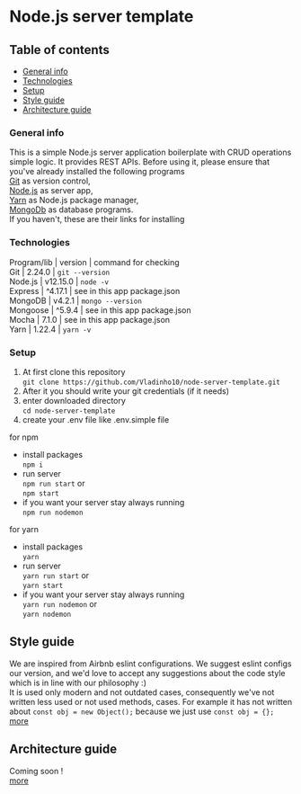 # Node.js server template

## Table of contents
* [General info](#general-info)
* [Technologies](#technologies)
* [Setup](#setup)
* [Style guide](#style-guide)
* [Architecture guide](#architecture-guide)

### General info
This is a simple Node.js server application boilerplate with CRUD operations simple logic. It provides REST APIs. 
Before using it, please ensure that you've already installed the following programs\
[Git](https://git-scm.com/book/en/v2/Getting-Started-Installing-Git) as version control,\
[Node.js](https://nodejs.org/en/) as server app,\
[Yarn](https://yarnpkg.com/lang/en/docs/install/#mac-stable) as Node.js package manager,\
[MongoDb](https://docs.mongodb.com/manual/installation/) as database programs.\
If you haven't, these are their links for installing

### Technologies
Program/lib | version | command for checking\
Git | 2.24.0 | `git --version`\
Node.js | v12.15.0 | `node -v` \
Express | ^4.17.1 | see in this app package.json\
MongoDB | v4.2.1 | `mongo --version`\
Mongoose | ^5.9.4 | see in this app package.json\
Mocha | 7.1.0 | see in this app package.json\
Yarn | 1.22.4 | `yarn -v`

### Setup
1. At first clone this repository\
`git clone https://github.com/Vladinho10/node-server-template.git` 
2. After it you should write your git credentials (if it needs)
3. enter downloaded directory\
`cd node-server-template`
4. create your .env file like .env.simple file

for npm
* install packages\
   `npm i` 
* run server\
   `npm run start`
   or \
   `npm start`
* if you want your server stay always running\
`npm run nodemon`


for yarn
* install packages\
 `yarn`
* run server\
 `yarn run start`
 or\
  `yarn start`
* if you want your server stay always running\
`yarn run nodemon`
or\
 `yarn nodemon` 


## Style guide 
We are inspired from Airbnb eslint configurations. We suggest eslint configs our version, and we'd love to accept
any suggestions about the code style which is in line with our philosophy :) \
It is used only modern and not outdated cases, consequently we've not written less used or not used methods, cases.
For example it has not written about `const obj = new Object();` because we just use `const obj = {};`\
[more](https://github.com/Vladinho10/node-server-template/blob/master/guides/style-guide.md)

## Architecture guide
Coming soon !\
[more](https://github.com/Vladinho10/node-server-template/blob/master/guides/architecture-guide.md)
